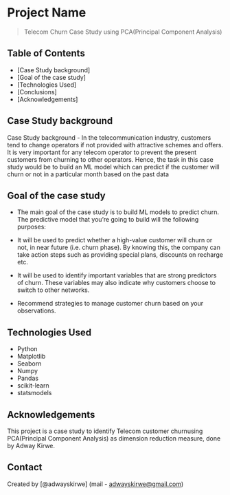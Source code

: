 # Project Name
> Telecom Churn Case Study using PCA(Principal Component Analysis)


## Table of Contents
* [Case Study background]
* [Goal of the case study]
* [Technologies Used]
* [Conclusions]
* [Acknowledgements]


## Case Study background
Case Study background - In the telecommunication industry, customers tend to change operators if not provided with attractive schemes and offers. It is very important for any telecom operator to prevent the present customers from churning to other operators. Hence, the task in this case study would be to build an ML model which can predict if the customer will churn or not in a particular month based on the past data

## Goal of the case study

- The main goal of the case study is to build ML models to predict churn. The predictive model that you’re going to build will the following purposes:

- It will be used to predict whether a high-value customer will churn or not, in near future (i.e. churn phase). By knowing this, the company can take action steps such as providing special plans, discounts on recharge etc.

- It will be used to identify important variables that are strong predictors of churn. These variables may also indicate why customers choose to switch to other networks.

- Recommend strategies to manage customer churn based on your observations.



## Technologies Used
- Python
- Matplotlib
- Seaborn
- Numpy
- Pandas
- scikit-learn
- statsmodels

<!-- As the libraries versions keep on changing, it is recommended to mention the version of library used in this project -->

## Acknowledgements
This project is a case study to identify Telecom customer churnusing PCA(Principal Component Analysis) as dimension reduction measure, done by Adway Kirwe.

## Contact
Created by [@adwayskirwe] (mail - adwayskirwe@gmail.com) 
